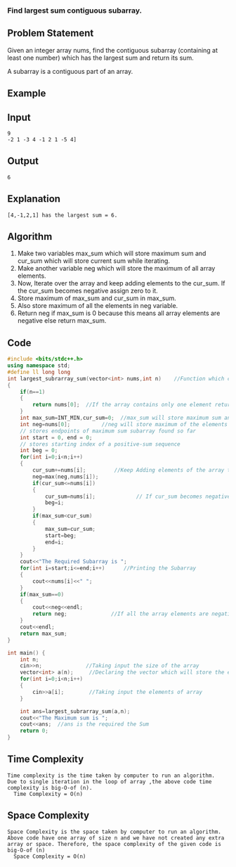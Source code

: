 ### Find largest sum contiguous subarray.
## Problem Statement

Given an integer array nums, find the contiguous subarray (containing at least one number) which has the largest sum and return its sum.

A subarray is a contiguous part of an array.

 ## Example
 ## Input
```
9
-2 1 -3 4 -1 2 1 -5 4]
```
## Output
```
6
```
## Explanation
```
[4,-1,2,1] has the largest sum = 6.
```
## Algorithm
1. Make two variables max_sum which will store maximum sum and cur_sum which will store current sum while iterating.
2. Make another variable neg which will store the maximum of all array elements.
3. Now, Iterate over the array and keep adding elements to the cur_sum. If the cur_sum becomes negative assign zero to it.
4. Store maximum of max_sum and cur_sum in max_sum.
5. Also store maximum of all the elements in neg variable.
6. Return neg if max_sum is 0 because this means all array elements are negative else return max_sum.


## Code
```C++
#include <bits/stdc++.h>
using namespace std;
#define ll long long  
int largest_subrarray_sum(vector<int> nums,int n)    //Function which calculate the Maximum Subarray
{
    if(n==1)
    {
        return nums[0];  //If the array contains only one element return that element
    }
    int max_sum=INT_MIN,cur_sum=0;  //max_sum will store maximum sum and cur_sum will store current sum
    int neg=nums[0];          //neg will store maximum of the elements of the array
    // stores endpoints of maximum sum subarray found so far
    int start = 0, end = 0;
    // stores starting index of a positive-sum sequence
    int beg = 0;
    for(int i=0;i<n;i++)
    {
        cur_sum+=nums[i];         //Keep Adding elements of the array to the cur_sum
        neg=max(neg,nums[i]);
        if(cur_sum<=nums[i])
        {
            cur_sum=nums[i];             // If cur_sum becomes negative assign it to zero because negative is not needed
            beg=i;
        }
        if(max_sum<cur_sum)
        {
            max_sum=cur_sum;
            start=beg;
            end=i;
        }
    } 
    cout<<"The Required Subarray is ";
    for(int i=start;i<=end;i++)      //Printing the Subarray
    {
        cout<<nums[i]<<" ";
    }
    if(max_sum==0)
    {
        cout<<neg<<endl;
        return neg;              //If all the array elements are negative the return the maximum element
    }
    cout<<endl;
    return max_sum;
}

int main() {
    int n; 
    cin>>n;              //Taking input the size of the array
    vector<int> a(n);     //Declaring the vector which will store the elements
    for(int i=0;i<n;i++)
    {
        cin>>a[i];        //Taking input the elements of array
    }

    int ans=largest_subrarray_sum(a,n);  
    cout<<"The Maximum sum is ";   
    cout<<ans;  //ans is the required the Sum
    return 0;
}

```

## Time Complexity
```
Time complexity is the time taken by computer to run an algorithm.
Due to single iteration in the loop of array ,the above code time complexity is big-O-of (n).
  Time Complexity = O(n)
``` 
## Space Complexity 
```
Space Complexity is the space taken by computer to run an algorithm.
Above code have one array of size n and we have not created any extra array or space. Therefore, the space complexity of the given code is big-O-of (n)
  Space Complexity = O(n)
  ```
